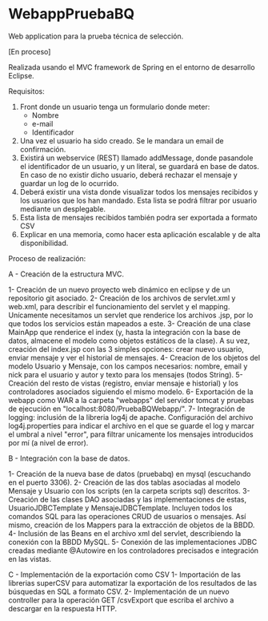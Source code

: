 # WebappPruebaBQ
Web application para la prueba técnica de selección.

[En proceso]

Realizada usando el MVC framework de Spring en el entorno de desarrollo Eclipse.

Requisitos:
1. Front donde un usuario tenga un formulario donde meter:
	- Nombre
	- e-mail
	- Identificador
2. Una vez el usuario ha sido creado. Se le mandara un email de confirmación.
3. Existirá un webservice (REST) llamado addMessage, donde pasandole el identificador de un usuario, y un literal, se guardará en base de datos. En caso de no existir dicho usuario, deberá rechazar el mensaje y guardar un log de lo ocurrido.
4. Deberá existir una vista donde visualizar todos los mensajes recibidos y los usuarios que los han mandado. Esta lista se podrá filtrar por usuario mediante un desplegable.
5. Esta lista de mensajes recibidos también podra ser exportada a formato CSV
6. Explicar en una memoria, como hacer esta aplicación escalable y de alta disponibilidad.

Proceso de realización:

A - Creación de la estructura MVC.

1- Creación de un nuevo proyecto web dinámico en eclipse y de un repositorio git asociado.
2- Creación de los archivos de servlet.xml y web.xml, para describir el funcionamiento del servlet y el mapping. Unícamente necesitamos un servlet que renderice los archivos .jsp, por lo que todos los servicios están mapeados a este.
3- Creación de una clase MainApp que renderice el index (y, hasta la integración con la base de datos, almacene el modelo como objetos estáticos de la clase).
A su vez, creación del index.jsp con las 3 simples opciones: crear nuevo usuario, enviar mensaje y ver el historial de mensajes.
4- Creacion de los objetos del modelo Usuario y Mensaje, con los campos necesarios:
nombre, email y nick para el usuario y autor y texto para los mensajes  (todos String).
5- Creación del resto de vistas (registro, enviar mensaje e historial) y los controladores asociados siguiendo el mismo modelo.
6- Exportación de la webapp como WAR a la carpeta "webapps" del servidor tomcat y pruebas de ejecución en "localhost:8080/PruebaBQWebapp/".
7- Integración de logging: inclusión de la libreria log4j de apache. Configuración del archivo log4j.properties para indicar el archivo en el que se guarde el log y marcar el umbral a nivel "error", para filtrar unicamente los mensajes introducidos por mí (a nivel de error).

B - Integración con la base de datos.

1- Creación de la nueva base de datos (pruebabq) en mysql (escuchando en el puerto 3306).
2- Creación de las dos tablas asociadas al modelo Mensaje y Usuario con los scripts (en la carpeta scripts sql) descritos.
3- Creación de las clases DAO asociadas y las implementaciones de estas, UsuarioJDBCTemplate y MensajeJDBCTemplate. Incluyen todos los comandos SQL para las operaciones CRUD de usuarios o mensajes. Así mismo, creación de los Mappers para la extracción de objetos de la BBDD.
4- Inclusión de las Beans en el archivo xml del servlet, describiendo la conexión con la BBDD MySQL.
5- Conexión de las implementaciones JDBC creadas mediante @Autowire en los controladores precisados e integración en las vistas.

C - Implementación de la exportación como CSV
1- Importación de las librerias superCSV para automatizar la exportación de los resultados de las búsquedas en SQL a formato CSV.
2- Implementación de un nuevo controller para la operación GET /csvExport que escriba el archivo a descargar en la respuesta HTTP.

